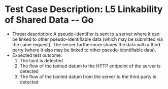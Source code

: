 # Test Case Description: L5 Linkability of Shared Data -- Go
- Threat description: A pseudo-identifier is sent to a server where it can be linked to other pseudo-identifiable data (which may be submitted via the same request). The server furthermore shares the data with a third party (where it also may be linked to other pseudo-identifiable data).
- Expected test outcome:
  1. The taint is detected
  2. The flow of the tainted datum to the HTTP endpoint of the server is detected
  3. The flow of the tainted datum from the server to the third party is detected